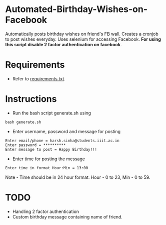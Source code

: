 # Automated-Birthday-Wishes-on-Facebook
Automatically posts birthday wishes on friend's FB wall. Creates a cronjob to post wishes everyday. Uses selenium for accessing Facebook. **For using this script disable 2 factor authentication on facebook**. 
# Requirements
* Refer to [requirements.txt](../master/requirements.txt).
# Instructions
* Run the bash script generate.sh using 
```
bash generate.sh
```
* Enter username, password and message for posting
```
Enter email/phone = harsh.sinha@students.iiit.ac.in
Enter password = **********
Enter message to post = Happy Birthday!!!
```
* Enter time for posting the message
```
Enter time in format Hour:Min = 13:00
```
Note - Time should be in 24 hour format. Hour - 0 to 23, Min - 0 to 59.
# TODO
* Handling 2 factor authentication
* Custom birthday message containing name of friend.
